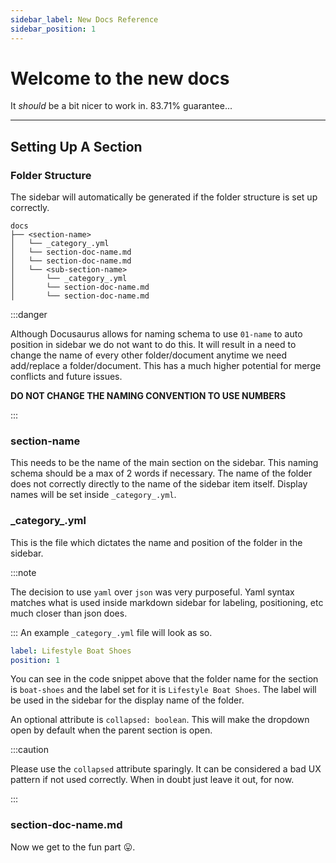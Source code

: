 ```yaml
---
sidebar_label: New Docs Reference
sidebar_position: 1
---
```

# Welcome to the new docs
It *should* be a bit nicer to work in. 83.71% guarantee...

---

## Setting Up A Section

### Folder Structure
The sidebar will automatically be generated if the folder structure is set up correctly.

```text
docs
├── <section-name>
│   └── _category_.yml
│   └── section-doc-name.md
│   └── section-doc-name.md
│   └── <sub-section-name>
│       └── _category_.yml
│       └── section-doc-name.md
│       └── section-doc-name.md
```

:::danger

Although Docusaurus allows for naming schema to use `01-name` to auto position in sidebar we do not want to do this.
It will result in a need to change the name of every other folder/document anytime we need add/replace a folder/document.
This has a much higher potential for merge conflicts and future issues.

**DO NOT CHANGE THE NAMING CONVENTION TO USE NUMBERS**

:::

### section-name
This needs to be the name of the main section on the sidebar.
This naming schema should be a max of 2 words if necessary.
The name of the folder does not correctly directly to the name of
the sidebar item itself. Display names will be set inside `_category_.yml`.


### \_category_.yml
This is the file which dictates the name and position of the folder in the sidebar.

:::note

The decision to use `yaml` over `json` was very purposeful. Yaml syntax
matches what is used inside markdown sidebar for labeling, positioning, etc
much closer than json does.

:::
An example `_category_.yml` file will look as so.

```yaml title="docs/boat-shoes/category_.yml"
label: Lifestyle Boat Shoes
position: 1
```

You can see in the code snippet above that the folder name for the section is `boat-shoes`
and the label set for it is `Lifestyle Boat Shoes`. The label will be used in the sidebar
for the display name of the folder.

An optional attribute is `collapsed: boolean`. This will make the dropdown
open by default when the parent section is open.

:::caution

Please use the `collapsed` attribute sparingly. It can be considered
a bad UX pattern if not used correctly. When in doubt just leave it out, for now.

:::


### section-doc-name.md

Now we get to the fun part 😛.
